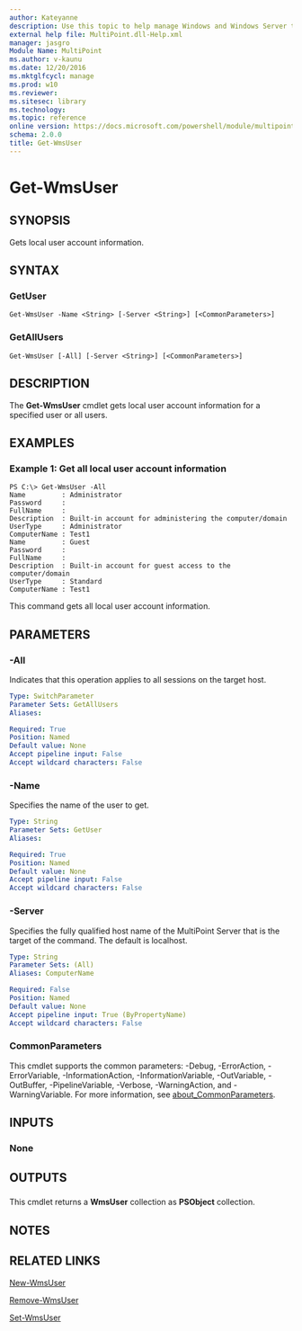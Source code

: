 ```yaml
---
author: Kateyanne
description: Use this topic to help manage Windows and Windows Server technologies with Windows PowerShell.
external help file: MultiPoint.dll-Help.xml
manager: jasgro
Module Name: MultiPoint
ms.author: v-kaunu
ms.date: 12/20/2016
ms.mktglfcycl: manage
ms.prod: w10
ms.reviewer: 
ms.sitesec: library
ms.technology: 
ms.topic: reference
online version: https://docs.microsoft.com/powershell/module/multipoint/get-wmsuser?view=windowsserver2019-ps&wt.mc_id=ps-gethelp
schema: 2.0.0
title: Get-WmsUser
---
```


# Get-WmsUser

## SYNOPSIS
Gets local user account information.

## SYNTAX

### GetUser
```
Get-WmsUser -Name <String> [-Server <String>] [<CommonParameters>]
```

### GetAllUsers
```
Get-WmsUser [-All] [-Server <String>] [<CommonParameters>]
```

## DESCRIPTION
The **Get-WmsUser** cmdlet gets local user account information for a specified user or all users.

## EXAMPLES

### Example 1: Get all local user account information
```
PS C:\> Get-WmsUser -All
Name         : Administrator
Password     : 
FullName     : 
Description  : Built-in account for administering the computer/domain
UserType     : Administrator
ComputerName : Test1
Name         : Guest
Password     : 
FullName     : 
Description  : Built-in account for guest access to the computer/domain
UserType     : Standard
ComputerName : Test1
```

This command gets all local user account information.

## PARAMETERS

### -All
Indicates that this operation applies to all sessions on the target host.

```yaml
Type: SwitchParameter
Parameter Sets: GetAllUsers
Aliases: 

Required: True
Position: Named
Default value: None
Accept pipeline input: False
Accept wildcard characters: False
```

### -Name
Specifies the name of the user to get.

```yaml
Type: String
Parameter Sets: GetUser
Aliases: 

Required: True
Position: Named
Default value: None
Accept pipeline input: False
Accept wildcard characters: False
```

### -Server
Specifies the fully qualified host name of the MultiPoint Server that is the target of the command.
The default is localhost.

```yaml
Type: String
Parameter Sets: (All)
Aliases: ComputerName

Required: False
Position: Named
Default value: None
Accept pipeline input: True (ByPropertyName)
Accept wildcard characters: False
```

### CommonParameters
This cmdlet supports the common parameters: -Debug, -ErrorAction, -ErrorVariable, -InformationAction, -InformationVariable, -OutVariable, -OutBuffer, -PipelineVariable, -Verbose, -WarningAction, and -WarningVariable. For more information, see [about_CommonParameters](https://go.microsoft.com/fwlink/?LinkID=113216).

## INPUTS

### None

## OUTPUTS

###  
This cmdlet returns a **WmsUser** collection as **PSObject** collection.

## NOTES

## RELATED LINKS

[New-WmsUser]()

[Remove-WmsUser]()

[Set-WmsUser](./Set-WmsUser.md)

